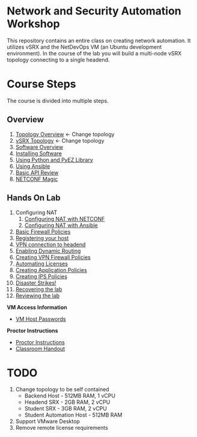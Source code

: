 Network and Security Automation Workshop
========================================

This repository contains an entire class on creating network automation. It utilizes vSRX and the NetDevOps VM (an Ubuntu development environment). In the course of the lab you will build a multi-node vSRX topology connecting to a single headend.

# Course Steps

The course is divided into multiple steps.

## Overview
1.	[Topology Overview](https://github.com/JNPRAutomate/JNPRAutomateDemo-Class/blob/master/docs/topologyoverview.md) <- Change topology
2.	[vSRX Topology](https://github.com/JNPRAutomate/JNPRAutomateDemo-Class/blob/master/docs/vsrxconfiguration.md) <- Change topology
3.	[Software Overview](https://github.com/JNPRAutomate/JNPRAutomateDemo-Class/blob/master/docs/softwareoverview.md)
4.	[Installing Software](https://github.com/JNPRAutomate/JNPRAutomateDemo-Class/blob/master/docs/installingsoftware.md)
5.	[Using Python and PyEZ Library](https://github.com/JNPRAutomate/JNPRAutomateDemo-Class/blob/master/docs/usingpyezlibrary.md)
6.	[Using Ansible](https://github.com/JNPRAutomate/JNPRAutomateDemo-Class/blob/master/docs/usingansible.md)
7.	[Basic API Review](https://github.com/JNPRAutomate/JNPRAutomateDemo-Class/blob/master/docs/basicapireview.md)
8.	[NETCONF Magic](https://github.com/JNPRAutomate/JNPRAutomateDemo-Class/blob/master/docs/netconfmagic.md)

##	Hands On Lab
1.	Configuring NAT
	1.	[Configuring NAT with NETCONF](https://github.com/JNPRAutomate/JNPRAutomateDemo-Class/blob/master/docs/configuringnat.md)
	2.	[Configuring NAT with Ansible](https://github.com/JNPRAutomate/JNPRAutomateDemo-Class/blob/master/docs/configuringnatwansible.md)
2.	[Basic Firewall Policies](https://github.com/JNPRAutomate/JNPRAutomateDemo-Class/blob/master/docs/basicfwpolicies.md)
3.	[Registering your host](https://github.com/JNPRAutomate/JNPRAutomateDemo-Class/blob/master/docs/registeringyourhost.md)
4.	[VPN connection to headend](https://github.com/JNPRAutomate/JNPRAutomateDemo-Class/blob/master/docs/vpnconnectiontoheadend.md)
5.	[Enabling Dynamic Routing](https://github.com/JNPRAutomate/JNPRAutomateDemo-Class/blob/master/docs/enablingdynamicrouting.md)
6.	[Creating VPN Firewall Policies](https://github.com/JNPRAutomate/JNPRAutomateDemo-Class/blob/master/docs/creatingfwpolicies.md)
7.	[Automating Licenses](https://github.com/JNPRAutomate/JNPRAutomateDemo-Class/blob/master/docs/automatinglicense.md)
8.	[Creating Application Policies](https://github.com/JNPRAutomate/JNPRAutomateDemo-Class/blob/master/docs/creatingapppolicies.md)
9.	[Creating IPS Policies](https://github.com/JNPRAutomate/JNPRAutomateDemo-Class/blob/master/docs/creatingipspolicies.md)
10.	[Disaster Strikes!](https://github.com/JNPRAutomate/JNPRAutomateDemo-Class/blob/master/docs/disasterstrikes.md)
11.	[Recovering the lab](https://github.com/JNPRAutomate/JNPRAutomateDemo-Class/blob/master/docs/recoveringthelab.md)
12.	[Reviewing the lab](https://github.com/JNPRAutomate/JNPRAutomateDemo-Class/blob/master/docs/reviewingthelab.md)

**VM Access Information**

-	[VM Host Passwords](https://github.com/JNPRAutomate/JNPRAutomateDemo-Class/blob/master/docs/vmpasswords.md)

**Proctor Instructions**

-	[Proctor Instructions](https://github.com/JNPRAutomate/JNPRAutomateDemo-Class/blob/master/docs/proctorconfiguration.md)
- 	[Classroom Handout](https://github.com/JNPRAutomate/JNPRAutomateDemo-Class/tree/master/handouts)


TODO
====

1. Change topology to be self contained
	-	Backend Host - 512MB RAM, 1 vCPU
	-   Headend SRX - 2GB RAM, 2 vCPU
	-	Student SRX - 3GB RAM, 2 vCPU
	-   Student Automation Host - 512MB RAM
2.  Support VMware Desktop
3.	Remove remote license requirements
